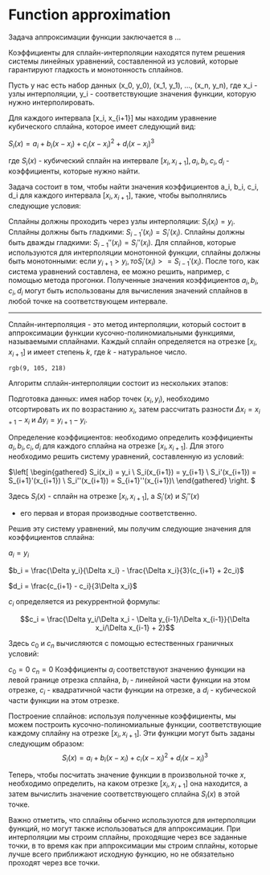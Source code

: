 # Function approximation

Задача аппроксимации функции заключается в ...  

Коэффициенты для сплайн-интерполяции находятся путем решения системы линейных уравнений, составленной из условий, которые гарантируют гладкость и монотонность сплайнов.

Пусть у нас есть набор данных (x_0, y_0), (x_1, y_1), ..., (x_n, y_n), где x_i - узлы интерполяции, y_i - соответствующие значения функции, которую нужно интерполировать.

Для каждого интервала [x_i, x_{i+1}] мы находим уравнение кубического сплайна, которое имеет следующий вид:

$S_i(x) = a_i + b_i(x - x_i) + c_i(x - x_i)^2 + d_i(x - x_i)^3$


где $S_i(x)$ - кубический сплайн на интервале $[x_i, x_{i+1}], a_i, b_i, c_i, d_i$ - коэффициенты, которые нужно найти.

Задача состоит в том, чтобы найти значения коэффициентов a_i, b_i, c_i, d_i для каждого интервала $[x_i, x_{i+1}]$, такие, чтобы выполнялись следующие условия:

Сплайны должны проходить через узлы интерполяции: $S_i(x_i) = y_i$.
Сплайны должны быть гладкими: $S_{i-1}'(x_i) = S_i'(x_i)$.
Сплайны должны быть дважды гладкими: $S_{i-1}''(x_i) = S_i''(x_i)$.
Для сплайнов, которые используются для интерполяции монотонной функции, сплайны должны быть монотонными: если $y_{i+1} > y_i, то S_i'(x_i) >= S_{i-1}'(x_i)$.
После того, как система уравнений составлена, ее можно решить, например, с помощью метода прогонки. Полученные значения коэффициентов $a_i, b_i, c_i, d_i$ могут быть использованы для вычисления значений сплайнов в любой точке на соответствующем интервале.



--------------------------



Сплайн-интерполяция - это метод интерполяции, который состоит в аппроксимации функции кусочно-полиномиальными функциями, называемыми сплайнами. Каждый сплайн определяется на отрезке $[x_i, x_{i+1}]$ и имеет степень $k$, где $k$ - натуральное число.


`rgb(9, 105, 218)`

Алгоритм сплайн-интерполяции состоит из нескольких этапов:

Подготовка данных: имея набор точек $(x_i, y_i)$, необходимо отсортировать их по возрастанию $x_i$, затем рассчитать разности $\Delta x_i = x_{i+1} - x_i$ и $\Delta y_i = y_{i+1} - y_i$.

Определение коэффициентов: необходимо определить коэффициенты $a_i, b_i, c_i, d_i$ для каждого сплайна на отрезке $[x_i, x_{i+1}]$. Для этого необходимо решить систему уравнений, составленную из условий:

$\left[
    \begin{gathered}
    S_i(x_i) = y_i \\
    S_i(x_{i+1}) = y_{i+1} \\
    S_i'(x_{i+1}) = S_{i+1}'(x_{i+1}) \\
    S_i''(x_{i+1}) = S_{i+1}''(x_{i+1})\\
    \end{gathered}
\right. $

Здесь $S_i(x)$ - сплайн на отрезке $[x_i, x_{i+1}]$, а $S_i'(x)$ и $S_i''(x)$
- его первая и вторая производные соответственно.

Решив эту систему уравнений, мы получим следующие значения для коэффициентов сплайна:

$a_i = y_i$

$b_i = \frac{\Delta y_i}{\Delta x_i} - \frac{\Delta x_i}{3}(c_{i+1} + 2c_i)$

$d_i = \frac{c_{i+1} - c_i}{3\Delta x_i}$

$c_i$ определяется из рекуррентной формулы:

$$c_i = \frac{\Delta y_i/\Delta x_i - \Delta y_{i-1}/\Delta x_{i-1}}{\Delta x_i/\Delta x_{i-1} + 2}$$

Здесь $c_0$ и $c_n$ вычисляются с помощью естественных граничных условий:

$c_0 = 0$
$c_n = 0$
Коэффициенты $a_i$ соответствуют значению функции на левой границе отрезка сплайна, $b_i$ - линейной части функции на этом отрезке, $c_i$ - квадратичной части функции на отрезке, а $d_i$ - кубической части функции на этом отрезке.

Построение сплайнов: используя полученные коэффициенты, мы можем построить кусочно-полиномиальные функции, соответствующие каждому сплайну на отрезке $[x_i, x_{i+1}]$. Эти функции могут быть заданы следующим образом:
$$S_i(x) = a_i + b_i(x-x_i) + c_i(x-x_i)^2 + d_i(x-x_i)^3$$

Теперь, чтобы посчитать значение функции в произвольной точке $x$, необходимо определить, на каком отрезке $[x_i, x_{i+1}]$ она находится, а затем вычислить значение соответствующего сплайна $S_i(x)$ в этой точке.

Важно отметить, что сплайны обычно используются для интерполяции функций, но могут также использоваться для аппроксимации. При интерполяции мы строим сплайны, проходящие через все заданные точки, в то время как при аппроксимации мы строим сплайны, которые лучше всего приближают исходную функцию, но не обязательно проходят через все точки.
